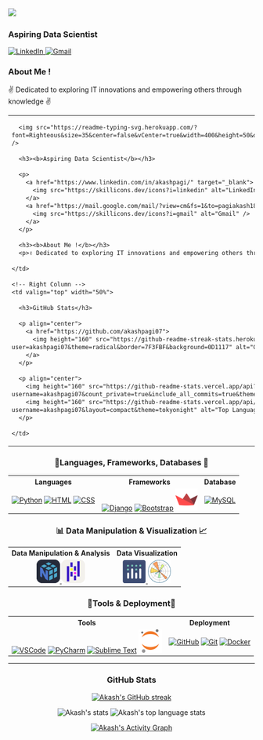 
<!-- Intro -->
<h3 align="left">
  <img src="https://readme-typing-svg.herokuapp.com/?font=Righteous&size=35&center=false&vCenter=true&width=500&height=60&duration=4000&lines=Hi+There+!+👋;+I'm+Akash+Pagi+!;" />
</h3>

<div align="left">
    <h3><b>Aspiring Data Scientist</b></h3>
</div>

<p align="left">
  <a href="https://www.linkedin.com/in/akashpagi/" target="_blank">
    <img src="https://skillicons.dev/icons?i=linkedin" alt="LinkedIn" />
  </a>
  <a href="https://mail.google.com/mail/?view=cm&fs=1&to=pagiakash188@gmail.com" target="_blank">
    <img src="https://skillicons.dev/icons?i=gmail" alt="Gmail" />
  </a>
</p>

<!-- About Section -->
<div align="left">
     <h3><b>About Me !</b></h3>
    <p>✌️ Dedicated to exploring IT innovations and empowering others through knowledge ✌️</p>
</div>


<table>
  <tr>
    <!-- Left Column -->
    <td valign="top" width="50%">

      <img src="https://readme-typing-svg.herokuapp.com/?font=Righteous&size=35&center=false&vCenter=true&width=400&height=50&duration=4000&lines=Hi+There+!+👋;+I'm+Akash+Pagi+!;" />

      <h3><b>Aspiring Data Scientist</b></h3>

      <p>
        <a href="https://www.linkedin.com/in/akashpagi/" target="_blank">
          <img src="https://skillicons.dev/icons?i=linkedin" alt="LinkedIn" />
        </a>
        <a href="https://mail.google.com/mail/?view=cm&fs=1&to=pagiakash188@gmail.com" target="_blank">
          <img src="https://skillicons.dev/icons?i=gmail" alt="Gmail" />
        </a>
      </p>

      <h3><b>About Me !</b></h3>
      <p>✌️ Dedicated to exploring IT innovations and empowering others through knowledge ✌️</p>

    </td>

    <!-- Right Column -->
    <td valign="top" width="50%">

      <h3>GitHub Stats</h3>

      <p align="center">
        <a href="https://github.com/akashpagi07">
          <img height="160" src="https://github-readme-streak-stats.herokuapp.com/?user=akashpagi07&theme=radical&border=7F3FBF&background=0D1117" alt="GitHub Streak" />
        </a>
      </p>

      <p align="center">
        <img height="160" src="https://github-readme-stats.vercel.app/api?username=akashpagi07&count_private=true&include_all_commits=true&theme=tokyonight" alt="GitHub Stats" />
        <img height="160" src="https://github-readme-stats.vercel.app/api/top-langs/?username=akashpagi07&layout=compact&theme=tokyonight" alt="Top Languages" />
      </p>

    </td>
  </tr>
</table>






<!-- Skills Section -->
<h3 align="center">🌟Languages, Frameworks, Databases 🌟</h3>
<table align="center" cellpadding="10" cellspacing="0">
  <tr>
    <th>Languages</th>
    <th>Frameworks</th>
    <th>Database</th>
  </tr>
  <tr>
    <td>
      <a href="https://www.python.org/"><img src="https://skillicons.dev/icons?i=py" alt="Python" /></a>
      <a href="https://developer.mozilla.org/en-US/docs/Web/HTML"><img src="https://skillicons.dev/icons?i=html" alt="HTML" /></a>
      <a href="https://developer.mozilla.org/en-US/docs/Web/CSS"><img src="https://skillicons.dev/icons?i=css" alt="CSS" /></a>
    </td>
    <td>
      <a href="https://www.djangoproject.com/"><img src="https://skillicons.dev/icons?i=django" alt="Django" /></a>
      <a href="https://getbootstrap.com/"><img src="https://skillicons.dev/icons?i=bootstrap" alt="Bootstrap" /></a>
      <a href="https://streamlit.io/">
        <img width="45" height="45" src="https://raw.githubusercontent.com/akashpagi07/akashpagi07/c525b414849d2d0286e976cb63c2add10a026575/Streamlit.svg" alt="Streamlit" />
      </a>
    </td>
    <td>
      <a href="https://www.mysql.com/"><img src="https://skillicons.dev/icons?i=mysql" alt="MySQL" /></a>
    </td>
  </tr>
</table>

<h3 align="center">📊 Data Manipulation & Visualization 📈</h3>
<table align="center" cellpadding="10" cellspacing="0">
  <tr>
    <th>Data Manipulation & Analysis</th>
    <th>Data Visualization</th>
  </tr>
  <tr>
    <td align="center">
      <a href="https://numpy.org/">
        <img width="48" height="48" src="https://raw.githubusercontent.com/akashpagi07/akashpagi07/c525b414849d2d0286e976cb63c2add10a026575/logos/Numpy-Dark.svg" alt="NumPy" />
      </a>
      <a href="https://pandas.pydata.org/">
        <img width="48" height="48" src="https://raw.githubusercontent.com/akashpagi07/akashpagi07/c525b414849d2d0286e976cb63c2add10a026575/logos/Pandas-Light.svg" alt="Pandas" />
      </a>
    </td>
    <td align="center">
      <a href="https://plotly.com/python/">
        <img width="47" height="47" src="https://github.com/akashpagi07/akashpagi07/blob/c525b414849d2d0286e976cb63c2add10a026575/logos/Ploty.svg" alt="Plotly" />
      </a>
      <a href="https://matplotlib.org/">
        <img width="48" height="48" src="https://github.com/akashpagi07/akashpagi07/blob/c525b414849d2d0286e976cb63c2add10a026575/logos/Matplotlib.svg" alt="Matplotlib" />
      </a>
    </td>
  </tr>
</table>

<h3 align="center">🌟Tools & Deployment🌟</h3>
<table align="center" cellpadding="10" cellspacing="0">
  <tr>
    <th>Tools</th>
    <th>Deployment</th>
  </tr>
  <tr>
    <td>
      <a href="https://code.visualstudio.com/"><img src="https://skillicons.dev/icons?i=vscode" alt="VSCode" /></a>
      <a href="https://www.jetbrains.com/pycharm/"><img src="https://skillicons.dev/icons?i=pycharm" alt="PyCharm" /></a>
      <a href="https://www.sublimetext.com/"><img src="https://skillicons.dev/icons?i=sublime" alt="Sublime Text" /></a>
      <a href="https://jupyter.org/">
        <img width="48" height="48" src="https://raw.githubusercontent.com/akashpagi07/akashpagi07/c525b414849d2d0286e976cb63c2add10a026575/logos/Jupyter.svg" alt="Jupyter"/>
      </a>
    </td>
    <td>
      <a href="https://github.com/"><img src="https://skillicons.dev/icons?i=github" alt="GitHub" /></a>
      <a href="https://git-scm.com/"><img src="https://skillicons.dev/icons?i=git" alt="Git" /></a>
      <a href="https://www.docker.com/"><img src="https://skillicons.dev/icons?i=docker" alt="Docker" /></a>
    </td>
  </tr>
</table>



<hr/>

<!-- GitHub Stats -->
<div align="center">
  <h3>GitHub Stats</h3>
  <p align="center">
    <a href="https://github.com/akashpagi07">
      <img height="160" src="https://github-readme-streak-stats.herokuapp.com/?user=akashpagi07&theme=radical&border=7F3FBF&background=0D1117" alt="Akash's GitHub streak"/>
    </a>
  </p>
  <p align="center">
    <img height="160" src="https://github-readme-stats.vercel.app/api?username=akashpagi07&count_private=true&include_all_commits=true&theme=tokyonight" alt="Akash's stats" />
    <img height="160" src="https://github-readme-stats.vercel.app/api/top-langs/?username=akashpagi07&layout=compact&theme=tokyonight" alt="Akash's top language stats" />
  </p>
  <a href="https://github.com/akashpagi07">
    <img height="270" width="1050" alt="Akash's Activity Graph" src="https://github-readme-activity-graph.vercel.app/graph?username=akashpagi07&bg_color=0d1117&color=dde9e5&line=52d4ff&point=ff006f&area=true&hide_border=true" />
  </a>
</div>
